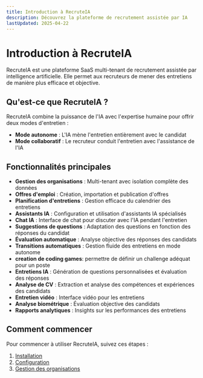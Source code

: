 ```yaml
---
title: Introduction à RecruteIA
description: Découvrez la plateforme de recrutement assistée par IA
lastUpdated: 2025-04-22
---
```


# Introduction à RecruteIA

RecruteIA est une plateforme SaaS multi-tenant de recrutement assistée par intelligence artificielle. Elle permet aux recruteurs de mener des entretiens de manière plus efficace et objective.

## Qu'est-ce que RecruteIA ?

RecruteIA combine la puissance de l'IA avec l'expertise humaine pour offrir deux modes d'entretien :

- **Mode autonome** : L'IA mène l'entretien entièrement avec le candidat
- **Mode collaboratif** : Le recruteur conduit l'entretien avec l'assistance de l'IA

## Fonctionnalités principales

- **Gestion des organisations** : Multi-tenant avec isolation complète des données
- **Offres d'emploi** : Création, importation et publication d'offres
- **Planification d'entretiens** : Gestion efficace du calendrier des entretiens
- **Assistants IA** : Configuration et utilisation d'assistants IA spécialisés
- **Chat IA** : Interface de chat pour discuter avec l'IA pendant l'entretien
- **Suggestions de questions** : Adaptation des questions en fonction des réponses du candidat
- **Évaluation automatique** : Analyse objective des réponses des candidats
- **Transitions automatiques** : Gestion fluide des entretiens en mode autonome
- **creation de coding games**: permettre de définir un challenge adéquat pour un poste
- **Entretiens IA** : Génération de questions personnalisées et évaluation des réponses
- **Analyse de CV** : Extraction et analyse des compétences et expériences des candidats
- **Entretien vidéo** : Interface vidéo pour les entretiens
- **Analyse biométrique** : Évaluation objective des candidats
- **Rapports analytiques** : Insights sur les performances des entretiens

## Comment commencer

Pour commencer à utiliser RecruteIA, suivez ces étapes :

1. [Installation](/getting-started/installation)
2. [Configuration](/getting-started/configuration)
3. [Gestion des organisations](/features/organization-management)